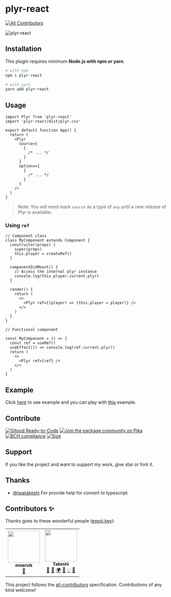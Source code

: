 # plyr-react

<!-- ALL-CONTRIBUTORS-BADGE:START - Do not remove or modify this section -->

[![All Contributors](https://img.shields.io/badge/all_contributors-2-orange.svg?style=flat-square)](#contributors-)

<!-- ALL-CONTRIBUTORS-BADGE:END -->

![plyr-react](https://socialify.git.ci/chintan9/plyr-react/png?description=1&forks=1&issues=1&pulls=1)

## Installation

This plugin requires minimum **Node.js with npm or yarn**.

```sh
# with npm
npm i plyr-react

# with yarn
yarn add plyr-react
```

## Usage

```tsx
import Plyr from 'plyr-react'
import 'plyr-react/dist/plyr.css'

export default function App() {
  return (
    <Plyr
      source={
        {
          /* ... */
        }
      }
      options={
        {
          /* ... */
        }
      }
    />
  )
}
```

> Note: You will need mark `source` as a type of `any` until a new release of Plyr is available.

### Using `ref`

```tsx
// Component class
class MyComponent extends Component {
  constructor(props) {
    super(props)
    this.player = createRef()
  }

  componentDidMount() {
    // Access the internal plyr instance
    console.log(this.player.current.plyr)
  }

  render() {
    return (
      <>
        <Plyr ref={(player) => (this.player = player)} />
      </>
    )
  }
}

// Functional component

const MyComponent = () => {
  const ref = useRef()
  useEffect(() => console.log(ref.current.plyr))
  return (
    <>
      <Plyr ref={ref} />
    </>
  )
}
```

## Example

Click
[here](https://stackblitz.com/edit/react-vfptdd?ctl=1&embed=1&file=index.js&hideExplorer=1&hideNavigation=1&view=preview)
to see example and you can play with
[this](https://stackblitz.com/edit/react-vfptdd?file=index.js) example.

## Contribute

[![Gitpod Ready-to-Code](https://img.shields.io/badge/Gitpod-Ready--to--Code-blue?logo=gitpod)](https://gitpod.io/#https://github.com/chintan9/plyr-react)
[![Join the package community on Pika](https://img.shields.io/badge/Pika%20Community-Ask%20questions,%20get%20answers-blue?style=flag-square)](https://www.pika.dev/npm/plyr-react)
[![BCH compliance](https://bettercodehub.com/edge/badge/chintan9/plyr-react?branch=master)](https://bettercodehub.com/)
[![Size](https://badgen.net/bundlephobia/minzip/plyr-react)](https://badgen.net/#bundlephobia)

## Support

If you like the project and want to support my work, give star or fork it.

## Thanks

- [@iwatakeshi](https://github.com/iwatakeshi) For provide help for convert to typescript.

## Contributors ✨

Thanks goes to these wonderful people ([emoji key](https://allcontributors.org/docs/en/emoji-key)):

<!-- ALL-CONTRIBUTORS-LIST:START - Do not remove or modify this section -->
<!-- prettier-ignore-start -->
<!-- markdownlint-disable -->
<table>
  <tr>
    <td align="center"><a href="https://github.com/mnervik"><img src="https://avatars1.githubusercontent.com/u/15329600?v=4" width="100px;" alt=""/><br /><sub><b>mnervik</b></sub></a><br /><a href="https://github.com/chintan9/plyr-react/issues?q=author%3Amnervik" title="Bug reports">🐛</a></td>
    <td align="center"><a href="http://www.iwatakeshi.com"><img src="https://avatars3.githubusercontent.com/u/1505448?v=4" width="100px;" alt=""/><br /><sub><b>Takeshi</b></sub></a><br /><a href="#ideas-iwatakeshi" title="Ideas, Planning, & Feedback">🤔</a> <a href="#question-iwatakeshi" title="Answering Questions">💬</a> <a href="#translation-iwatakeshi" title="Translation">🌍</a> <a href="#userTesting-iwatakeshi" title="User Testing">📓</a> <a href="#example-iwatakeshi" title="Examples">💡</a> <a href="https://github.com/chintan9/plyr-react/issues?q=author%3Aiwatakeshi" title="Bug reports">🐛</a></td>
  </tr>
</table>

<!-- markdownlint-enable -->
<!-- prettier-ignore-end -->

<!-- ALL-CONTRIBUTORS-LIST:END -->

This project follows the [all-contributors](https://github.com/all-contributors/all-contributors) specification. Contributions of any kind welcome!
